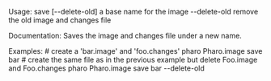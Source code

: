 Usage: save <imageBaseName> [--delete-old] 	<imageName>     a base name for the image	--delete-old    remove the old image and changes file	Documentation:Saves the image and changes file under a new name.Examples:	# create a 'bar.image' and 'foo.changes'	pharo Pharo.image save bar	# create the same file as in the previous example but delete Foo.image and Foo.changes	pharo Pharo.image save bar --delete-old